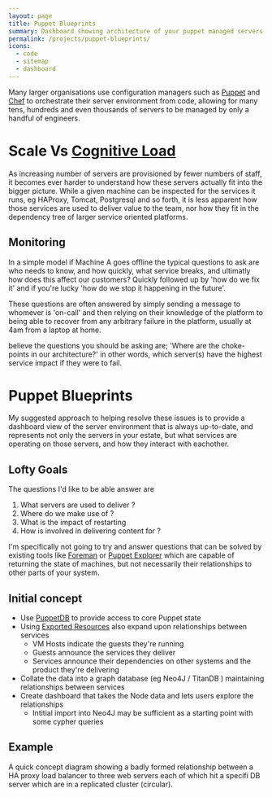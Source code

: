 ```yaml
---
layout: page
title: Puppet Blueprints
summary: Dashboard showing architecture of your puppet managed servers and their dependencies
permalink: /projects/puppet-blueprints/
icons: 
  - code
  - sitemap
  - dashboard
---
```



Many larger organisations use configuration managers such as [Puppet](http://puppetlabs.com/) and [Chef](https://www.chef.io/chef/) to orchestrate their server environment from code, allowing for many tens, hundreds and even thousands of servers to be managed by only a handful of engineers.


# Scale Vs [Cognitive Load](http://en.wikipedia.org/wiki/Cognitive_load)

As increasing number of servers are provisioned by fewer numbers of staff, it becomes ever harder to understand how these servers actually fit into the bigger picture. While a given machine can be inspected for the services it runs, eg HAProxy, Tomcat, Postgresql and so forth, it is less apparent how those services are used to deliver value to the team, nor how they fit in the dependency tree of larger service oriented platforms.



## Monitoring

In a simple model if Machine A goes offline the typical questions to ask are who needs to know, and how quickly, what service breaks, and ultimatly how does this affect our customers? Quickly followed up by 'how do we fix it' and if you're lucky 'how do we stop it happening in the future'.

These questions are often answered by simply sending a message to whomever is 'on-call' and then relying on their knowledge of the platform to being able to recover from any arbitrary failure in the platform, usually at 4am from a laptop at home.




believe the questions you should be asking are; 'Where are the choke-points in our architecture?' in other words, which server(s) have the highest service impact if they were to fail. 


# Puppet Blueprints

My suggested approach to helping resolve these issues is to provide a dashboard view of the server environment that is always up-to-date, and represents not only the servers in your estate, but what services are operating on those servers, and how they interact with eachother.

## Lofty Goals

The questions I'd like to be able answer are 

1. What servers are used to deliver <Product X> ?
2. Where do we make use of <Software Y>?
3. What is the impact of restarting <Hardware Z>
4. How is <Switch A> involved in delivering content for <Product X>?

I'm specifically not going to try and answer questions that can be solved by existing tools like [Foreman](theforeman.org/learn_more.html) or [Puppet Explorer](https://github.com/spotify/puppetexplorer) which are capable of returning the state of machines, but not necessarily their relationships to other parts of your system.


## Initial concept

* Use [PuppetDB](https://docs.puppetlabs.com/puppetdb/latest/) to provide access to core Puppet state 
* Using [Exported Resources](https://docs.puppetlabs.com/puppet/latest/reference/lang_exported.html) also expand upon relationships between services
    * VM Hosts indicate the guests they're running
    * Guests announce the services they deliver
    * Services announce their dependencies on other systems and the product they're delivering
* Collate the data into a graph database (eg Neo4J / TitanDB ) maintaining relationships between services
* Create dashboard that takes the Node data and lets users explore the relationships
    * Intitial import into Neo4J may be sufficient as a starting point with some cypher queries


## Example

A quick concept diagram showing a badly formed relationship between a HA proxy load balancer to three web servers each of which hit a specifi DB server which are in a replicated cluster (circular).

<div id='example-graph'>
</div>

<style>

.link {
  fill: none;
  stroke: #666;
  stroke-width: 1.5px;
}

#datastore {
  fill: green;
}

#balance {
  stroke-width: 1.5px;
}

.link.datastore {
  stroke: green;
}

.link.replication {
  stroke-dasharray: 0,2 1;
}

circle {
  fill: #ccc;
  stroke: #333;
  stroke-width: 1.5px;
}

text {
  font: 10px sans-serif;
  pointer-events: none;
  text-shadow: 0 1px 0 #fff, 1px 0 0 #fff, 0 -1px 0 #fff, -1px 0 0 #fff;
}

</style>
<script src="http://d3js.org/d3.v3.min.js"></script>
<script>

// http://blog.thomsonreuters.com/index.php/mobile-patent-suits-graphic-of-the-day/
var links = [


  {source: "db1.cluster.dc1", target: "db2.cluster.dc1", type: "replication"},
  {source: "db2.cluster.dc1", target: "db3.cluster.dc1", type: "replication"},
  {source: "db3.cluster.dc1", target: "db1.cluster.dc1", type: "replication"},

  {source: "web1.blog.dc1", target: "db1.cluster.dc1", type: "datastore"},
	{source: "web2.blog.dc1", target: "db2.cluster.dc1", type: "datastore"},
	{source: "web3.blog.dc1", target: "db3.cluster.dc1", type: "datastore"},

	{source: "haproxy.blog.dc1", target: "web1.blog.dc1", type: "balance"},
	{source: "haproxy.blog.dc1", target: "web2.blog.dc1", type: "balance"},
	{source: "haproxy.blog.dc1", target: "web3.blog.dc1", type: "balance"},




];

var nodes = {};

// Compute the distinct nodes from the links.
links.forEach(function(link) {
  link.source = nodes[link.source] || (nodes[link.source] = {name: link.source});
  link.target = nodes[link.target] || (nodes[link.target] = {name: link.target});
});

var width = 300,
    height = 300;

var force = d3.layout.force()
    .nodes(d3.values(nodes))
    .links(links)
    .size([width, height])
    .linkDistance(60)
    .charge(-300)
    .on("tick", tick)
    .start();

var svg = d3.select("#example-graph").append("svg")
    .attr("width", width)
    .attr("height", height);

// Per-type markers, as they don't inherit styles.
svg.append("defs").selectAll("marker")
    .data(["balance", "replication", "datastore"])
  .enter().append("marker")
    .attr("id", function(d) { return d; })
    .attr("viewBox", "0 -5 10 10")
    .attr("refX", 15)
    .attr("refY", -1.5)
    .attr("markerWidth", 6)
    .attr("markerHeight", 6)
    .attr("orient", "auto")
  .append("path")
    .attr("d", "M0,-5L10,0L0,5");

var path = svg.append("g").selectAll("path")
    .data(force.links())
  .enter().append("path")
    .attr("class", function(d) { return "link " + d.type; })
    .attr("marker-end", function(d) { return "url(#" + d.type + ")"; });

var circle = svg.append("g").selectAll("circle")
    .data(force.nodes())
  .enter().append("circle")
    .attr("r", 6)
    .call(force.drag);

var text = svg.append("g").selectAll("text")
    .data(force.nodes())
  .enter().append("text")
    .attr("x", 8)
    .attr("y", ".31em")
    .style("fill", function(d) { return color(d.type); })
    .text(function(d) { return d.name; });

// Use elliptical arc path segments to doubly-encode directionality.
function tick() {
  path.attr("d", linkArc);
  circle.attr("transform", transform);
  text.attr("transform", transform);
}

function linkArc(d) {
  var dx = d.target.x - d.source.x,
      dy = d.target.y - d.source.y,
      dr = Math.sqrt(dx * dx + dy * dy);
  return "M" + d.source.x + "," + d.source.y + "A" + dr + "," + dr + " 0 0,1 " + d.target.x + "," + d.target.y;
}

function transform(d) {
  return "translate(" + d.x + "," + d.y + ")";
}

</script>
